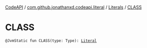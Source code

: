 [CodeAPI](../../index.md) / [com.github.jonathanxd.codeapi.literal](../index.md) / [Literals](index.md) / [CLASS](.)

# CLASS

`@JvmStatic fun CLASS(type: Type): `[`Literal`](../-literal/index.md)